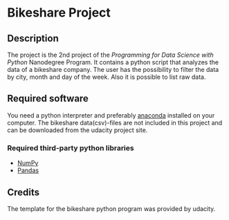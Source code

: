 # Bikeshare Project

## Description
The project is the 2nd project of the *Programming for Data Science with Python* Nanodegree Program. It contains a python script that analyzes the data of a bikeshare company. The user has the possibility to filter the data by city, month and day of the week. Also it is possible to list raw data.

## Required software
You need a python interpreter and preferably [anaconda](https://www.anaconda.com/) installed on your computer. 
The bikeshare data(csv)-files are not included in this project and can be downloaded from the udacity project site.
### Required third-party python libraries
* [NumPy](https://numpy.org/)
* [Pandas](https://pandas.pydata.org/)
  


## Credits
The template for the bikeshare python program was provided by udacity. 

